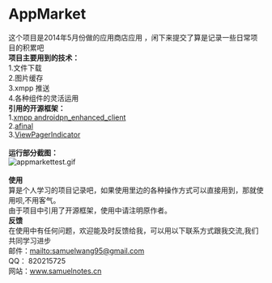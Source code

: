 # AppMarket
这个项目是2014年5月份做的应用商店应用 ，闲下来提交了算是记录一些日常项目的积累吧
<br/><b>项目主要用到的技术：</b>
<br/>1.文件下载
<br/>2.图片缓存
<br/>3.xmpp 推送
<br/>4.各种组件的灵活运用
<br/><b>引用的开源框架：</b>
<br/>1.<a href="https://github.com/samuelhehe/androidpn_enhanced_client">xmpp androidpn_enhanced_client</a>
<br/>2.<a href="https://github.com/yangfuhai/afinal">afinal</a> 
<br/>3.<a href="https://github.com/JakeWharton/ViewPagerIndicator">ViewPagerIndicator</a>
<br/>
<br/><b>运行部分截图：</b>
<br/>![appmarkettest.gif](https://raw.github.com/samuelhehe/AppMarket/master/screenshots/appmarkettest.gif "appmarkettest.gif")
<br/>
<br/><b>使用</b>
<br/>算是个人学习的项目记录吧，如果使用里边的各种操作方式可以直接用到，那就使用呗,不用客气。
<br/>由于项目中引用了开源框架，使用中请注明原作者。
<br/><b>反馈</b>
<br/>在使用中有任何问题，欢迎能及时反馈给我，可以用以下联系方式跟我交流,我们共同学习进步
<br/>邮件：<mailto:samuelwang95@gmail.com>
<br/>QQ： 820215725
<br/>网站：<a href="http://www.samuelnotes.cn" >www.samuelnotes.cn</a>
<br/>
